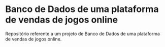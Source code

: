 # Banco de Dados de uma plataforma de vendas de jogos online
Repositório referente a um projeto de Banco de Dados de uma plataforma de vendas de jogos online.
